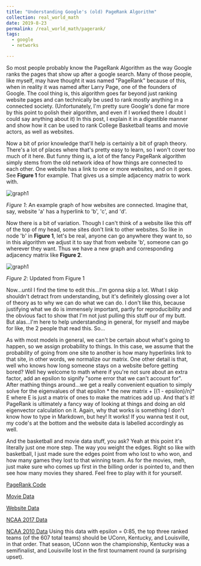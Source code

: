 ```yaml
---
title: "Understanding Google's (old) PageRank Algorithm"
collection: real_world_math
date: 2019-8-23
permalink: /real_world_math/pagerank/
tags:
  - google
  - networks

---
```


So most people probably know the PageRank Algorithm as the way Google ranks the pages that show up after a google search. Many of those people, like myself, may have thought it was named "PageRank" because of this, when in reality it was named after Larry Page, one of the founders of Google. The cool thing is, this algorithm goes far beyond just ranking website pages and can technically be used to rank mostly anything in a connected society. (Unfortunately, I'm pretty sure Google's done far more by this point to polish their algorithm, and even if I worked there I doubt I could say anything about it) In this post, I explain it in a digestible manner and show how it can be used to rank College Basketball teams and movie actors, as well as websites.

Now a bit of prior knowledge that'll help is certainly a bit of graph theory. There's a lot of places where that's pretty easy to learn, so I won't cover too much of it here. But funny thing is, a lot of the fancy PageRank algorithm simply stems from the old network idea of how things are connected to each other. One website has a link to one or more websites, and on it goes. See **Figure 1** for example. That gives us a simple adjacency matrix to work with.

![graph1](https://joeleung16.github.io/files/PageRank/graph1.png)

*Figure 1*: An example graph of how websites are connected. Imagine that, say, website 'a' has a hyperlink to 'b', 'c', and 'd'.

Now there is a bit of variation. Though I can't think of a website like this off of the top of my head, some sites don't link to other websites. So like in node 'b' in **Figure 1**, let's be real, anyone can go anywhere they want to, so in this algorithm we adjust it to say that from website 'b', someone can go wherever they want. Thus we have a new graph and corresponding adjacency matrix like **Figure 2**.

![graph1](https://joeleung16.github.io/files/PageRank/graph2.png)

*Figure 2*: Updated from Figure 1

Now...until I find the time to edit this...I'm gonna skip a lot. What I skip shouldn't detract from understanding, but it's definitely glossing over a lot of theory as to why we can do what we can do. I don't like this, because justifying what we do is immensely important, partly for reproducibility and the obvious fact to show that I'm not just pulling this stuff our of my butt. But alas...I'm here to help understanding in general, for myself and maybe for like, the 2 people that read this. So...

As with most models in general, we can't be certain about what's going to happen, so we assign probability to things. In this case, we assume that the probability of going from one site to another is how many hyperlinks link to that site, in other words, we normalize our matrix. One other detail is that, well who knows how long someone stays on a website before getting bored? Well hey welcome to math where if you're not sure about an extra factor, add an epsilon to signify "some error that we can't account for". After mathing things around...we get a really convenient equation to simply solve for the eigenvalues of that epsilon * the new matrix + [(1 - epsilon)/n]* E where E is just a matrix of ones to make the matrices add up. And that's it! PageRank is ultimately a fancy way of looking at things and doing an old eigenvector calculation on it. Again, why that works is something I don't know how to type in Markdown, but hey! It works! If you wanna test it out, my code's at the bottom and the website data is labelled accordingly as well.

And the basketball and movie data stuff, you ask? Yeah at this point it's literally just one more step. The way you weight the edges. Right so like with basketball, I just made sure the edges point from who lost to who won, and how many games they lost to that winning team. As for the movies, meh, just make sure who comes up first in the billing order is pointed to, and then see how many movies they shared. Feel free to play with it for yourself.


[PageRank Code](https://joeleung16.github.io/files/PageRank/pagerank.py)

[Movie Data](https://joeleung16.github.io/files/PageRank/top250movies.txt)

[Website Data](https://joeleung16.github.io/files/PageRank/web_stanford.txt)

[NCAA 2017 Data](https://joeleung16.github.io/files/PageRank/ncaa2017.csv)

[NCAA 2010 Data](https://joeleung16.github.io/files/PageRank/ncaa2010.csv) Using this data with epsilon = 0:85, the top three ranked teams (of the 607 total teams)
should be UConn, Kentucky, and Louisville, in that order. That season, UConn won the
championship, Kentucky was a semifinalist, and Louisville lost in the first tournament round
(a surprising upset).
